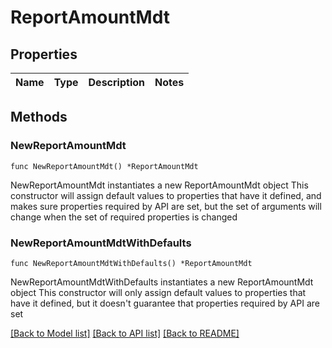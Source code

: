 # ReportAmountMdt

## Properties

Name | Type | Description | Notes
------------ | ------------- | ------------- | -------------

## Methods

### NewReportAmountMdt

`func NewReportAmountMdt() *ReportAmountMdt`

NewReportAmountMdt instantiates a new ReportAmountMdt object
This constructor will assign default values to properties that have it defined,
and makes sure properties required by API are set, but the set of arguments
will change when the set of required properties is changed

### NewReportAmountMdtWithDefaults

`func NewReportAmountMdtWithDefaults() *ReportAmountMdt`

NewReportAmountMdtWithDefaults instantiates a new ReportAmountMdt object
This constructor will only assign default values to properties that have it defined,
but it doesn't guarantee that properties required by API are set


[[Back to Model list]](../README.md#documentation-for-models) [[Back to API list]](../README.md#documentation-for-api-endpoints) [[Back to README]](../README.md)


